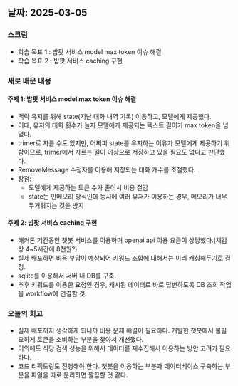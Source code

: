 ## 날짜: 2025-03-05

### 스크럼
- 학습 목표 1 : 밥팟 서비스 model max token 이슈 해결
- 학습 목표 2 : 밥팟 서비스 caching 구현

### 새로 배운 내용
#### 주제 1: 밥팟 서비스 model max token 이슈 해결
- 맥락 유지를 위해 state(지난 대화 내역 기록) 이용하고, 모델에게 제공했다.
- 이때, 유저의 대화 횟수가 늘자 모델에게 제공되는 텍스트 길이가 max token을 넘었다.
- trimer로 자를 수도 있지만, 어쩌피 state를 유지하는 이유가 모델에게 제공하기 위함이므로, trimer에서 자르는 길이 이상으로 저장하고 있을 필요도 없다고 판단했다.
- RemoveMessage 수정자를 이용해 저장되는 대화 개수를 조절했다.
- 장점:
    - 모델에게 제공하는 토큰 수가 줄어서 비용 절감
    - state는 인메모리 방식인데 동시에 여러 유저가 이용하는 경우, 메모리가 너무 무거워지는 것을 방지

#### 주제 2: 밥팟 서비스 caching 구현
- 해커톤 기간동안 챗봇 서비스를 이용하며 openai api 이용 요금이 상당했다.(체감상 4~5시간에 8천원?)
- 실제 배포하면 비용 부담이 예상되어 키워드 조합에 대해서는 미리 캐싱해두기로 결정.
- sqlite를 이용해서 서버 내 DB를 구축.
- 추후 키워드를 이용한 요청인 경우, 캐시된 데이터로 바로 답변하도록 DB 조희 작업을 workflow에 연결할 것.

### 오늘의 회고
- 실제 배포까지 생각하게 되니까 비용 문제 해결이 필요하다. 개발한 챗봇에서 불필요하게 토큰을 소비하는 부분을 찾아서 개선했다.
- 이외에도 식당 검색 성능을 위해서 데이터를 재수집해서 이용하는 방안 고려가 필요하다.
- 코드 리팩토링도 진행해야 한다. 챗봇을 이용하는 부분과 데이터베이스 구축하는 부분을 파일을 따로 분리하면 깔끔할 것 같다.